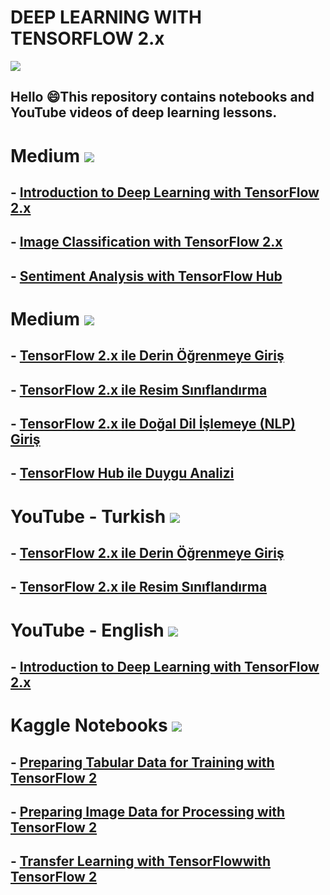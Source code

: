# DEEP LEARNING WITH TENSORFLOW 2.x

![](https://images.unsplash.com/photo-1525130413817-d45c1d127c42?ixid=MnwxMjA3fDB8MHxwaG90by1wYWdlfHx8fGVufDB8fHx8&ixlib=rb-1.2.1&auto=format&fit=crop&w=750&q=80)

## Hello 😄This repository contains notebooks and YouTube videos of deep learning lessons.

# Medium  [![](https://img.shields.io/badge/Medium-English-purple.svg?&logo=medium&logoColor=white)](https://tirendazacademy.medium.com)

## - [Introduction to Deep Learning with TensorFlow 2.x](https://tirendazacademy.medium.com/introduction-to-deep-learning-with-tensorflow-2-f61decb13cdb?source=your_stories_page-------------------------------------)

## - [Image Classification with TensorFlow 2.x](https://tirendazacademy.medium.com/image-classification-with-tensorflow-2-54fc601dfb6a)

## - [Sentiment Analysis with TensorFlow Hub](https://tirendazacademy.medium.com/sentiment-analysis-with-tensorflow-hub-678c30ac79a2)

# Medium  [![](https://img.shields.io/badge/Medium-Turkish-purple.svg?&logo=medium&logoColor=white)](https://tirendazakademi.medium.com)

## - [TensorFlow 2.x ile Derin Öğrenmeye Giriş](https://tirendazakademi.medium.com/tensorflow-2-ile-derin-%C3%B6%C4%9Frenmeye-giri%C5%9F-a1cb466a473c)

## - [TensorFlow 2.x ile Resim Sınıflandırma](https://tirendazakademi.medium.com/tensorflow-2-ile-resim-s%C4%B1n%C4%B1fland%C4%B1rma-ae9670390254)

## - [TensorFlow 2.x ile Doğal Dil İşlemeye (NLP) Giriş](https://tirendazakademi.medium.com/do%C4%9Fal-dil-i%CC%87%C5%9Flemeye-nlp-giri%C5%9F-214182725629)

## - [TensorFlow Hub ile Duygu Analizi](https://tirendazakademi.medium.com/tensorflow-hub-ile-duygu-analizi-6dced48f48a6)

# YouTube - Turkish [![](https://img.shields.io/badge/YouTube-Turkish-deeppink?style=for-the-badge&logo=youtube&logoColor=white)](https://www.youtube.com/tirendazakademi)

## - [TensorFlow 2.x ile Derin Öğrenmeye Giriş](https://www.youtube.com/watch?v=ySY4l37HUis)
## - [TensorFlow 2.x ile Resim Sınıflandırma](https://www.youtube.com/watch?v=ySY4l37HUis)

# YouTube - English [![](https://img.shields.io/badge/YouTube-English-red?style=for-the-badge&logo=youtube&logoColor=white)](https://www.youtube.com/channel/UCFU9Go20p01kC64w-tmFORw)

## - [Introduction to Deep Learning with TensorFlow 2.x](https://www.youtube.com/watch?v=8Wnn4rRg7D8)

# Kaggle Notebooks [![](https://img.shields.io/badge/Kaggle-English-yellow?style=for-the-badge&logo=youtube&logoColor=white)](https://kaggle.com/tirendazacademy)

## - [Preparing Tabular Data for Training with TensorFlow 2](https://www.kaggle.com/tirendazacademy/preparing-tabular-data-with-tensorflow)
## - [Preparing Image Data for Processing with TensorFlow 2](https://www.kaggle.com/tirendazacademy/preparing-image-data-with-tensorflow-2-x)
## - [Transfer Learning with TensorFlowwith TensorFlow 2](https://www.kaggle.com/tirendazacademy/transfer-learning-with-tensorflow)
